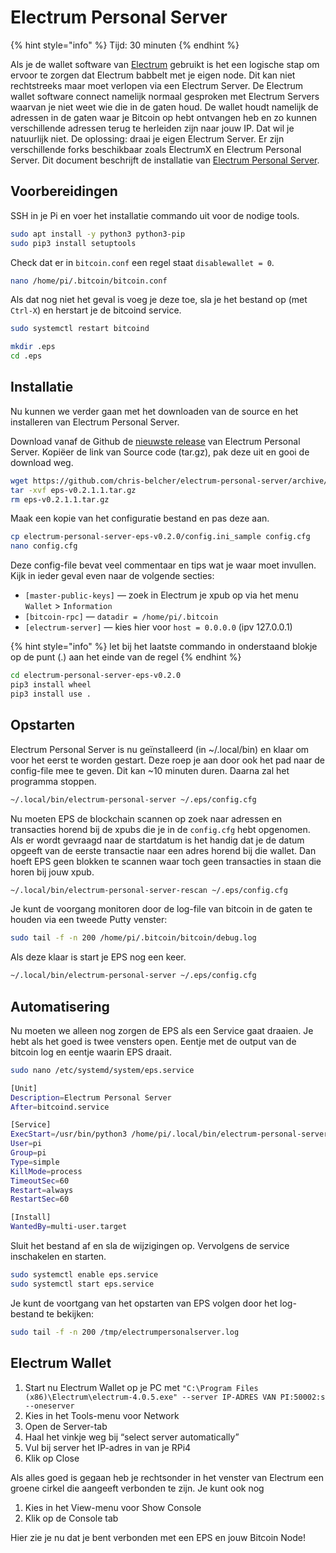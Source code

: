 # Electrum Personal Server

{% hint style="info" %}
Tijd: 30 minuten
{% endhint %}

Als je de wallet software van [Electrum](https://electrum.org/#home) gebruikt is het een logische stap om ervoor te zorgen dat Electrum babbelt met je eigen node. Dit kan niet rechtstreeks maar moet verlopen via een Electrum Server. De Electrum wallet software connect namelijk normaal gesproken met Electrum Servers waarvan je niet weet wie die in de gaten houd. De wallet houdt namelijk de adressen in de gaten waar je Bitcoin op hebt ontvangen heb en zo kunnen verschillende adressen terug te herleiden zijn naar jouw IP. Dat wil je natuurlijk niet. De oplossing: draai je eigen Electrum Server. Er zijn verschillende forks beschikbaar zoals ElectrumX en Electrum Personal Server. Dit document beschrijft de installatie van [Electrum Personal Server](https://github.com/chris-belcher/electrum-personal-server).

## Voorbereidingen

SSH in je Pi en voer het installatie commando uit voor de nodige tools.

```bash
sudo apt install -y python3 python3-pip
sudo pip3 install setuptools
```

Check dat er in `bitcoin.conf` een regel staat `disablewallet = 0`.

```bash
nano /home/pi/.bitcoin/bitcoin.conf
```

Als dat nog niet het geval is voeg je deze toe, sla je het bestand op \(met `Ctrl-X`\) en herstart je de bitcoind service.

```bash
sudo systemctl restart bitcoind
```

```bash
mkdir .eps
cd .eps
```

## Installatie

Nu kunnen we verder gaan met het downloaden van de source en het installeren van Electrum Personal Server.

Download vanaf de Github de [nieuwste release](https://github.com/chris-belcher/electrum-personal-server/releases) van Electrum Personal Server. Kopiëer de link van Source code \(tar.gz\), pak deze uit en gooi de download weg.

```bash
wget https://github.com/chris-belcher/electrum-personal-server/archive/eps-v0.2.1.1.tar.gz
tar -xvf eps-v0.2.1.1.tar.gz
rm eps-v0.2.1.1.tar.gz
```

Maak een kopie van het configuratie bestand en pas deze aan.

```bash
cp electrum-personal-server-eps-v0.2.0/config.ini_sample config.cfg
nano config.cfg
```

Deze config-file bevat veel commentaar en tips wat je waar moet invullen. Kijk in ieder geval even naar de volgende secties:

* `[master-public-keys]` — zoek in Electrum je xpub op via het menu `Wallet` &gt; `Information`
* `[bitcoin-rpc]` — `datadir = /home/pi/.bitcoin`
* `[electrum-server]` — kies hier voor `host = 0.0.0.0` \(ipv 127.0.0.1\)

{% hint style="info" %}
let bij het laatste commando in onderstaand blokje op de punt \(.\) aan het einde van de regel
{% endhint %}

```bash
cd electrum-personal-server-eps-v0.2.0
pip3 install wheel
pip3 install use .
```

## Opstarten

Electrum Personal Server is nu geïnstalleerd \(in ~/.local/bin\) en klaar om voor het eerst te worden gestart. Deze roep je aan door ook het pad naar de config-file mee te geven. Dit kan ~10 minuten duren. Daarna zal het programma stoppen.

```bash
~/.local/bin/electrum-personal-server ~/.eps/config.cfg
```

Nu moeten EPS de blockchain scannen op zoek naar adressen en transacties horend bij de xpubs die je in de `config.cfg` hebt opgenomen. Als er wordt gevraagd naar de startdatum is het handig dat je de datum opgeeft van de eerste transactie naar een adres horend bij die wallet. Dan hoeft EPS geen blokken te scannen waar toch geen transacties in staan die horen bij jouw xpub.

```bash
~/.local/bin/electrum-personal-server-rescan ~/.eps/config.cfg
```

Je kunt de voorgang monitoren door de log-file van bitcoin in de gaten te houden via een tweede Putty venster:

```bash
sudo tail -f -n 200 /home/pi/.bitcoin/bitcoin/debug.log
```

Als deze klaar is start je EPS nog een keer.

```bash
~/.local/bin/electrum-personal-server ~/.eps/config.cfg
```

## Automatisering

Nu moeten we alleen nog zorgen de EPS als een Service gaat draaien. Je hebt als het goed is twee vensters open. Eentje met de output van de bitcoin log en eentje waarin EPS draait.

```bash
sudo nano /etc/systemd/system/eps.service
```

```bash
[Unit]
Description=Electrum Personal Server
After=bitcoind.service

[Service]
ExecStart=/usr/bin/python3 /home/pi/.local/bin/electrum-personal-server /home/pi/.eps/config.cfg
User=pi
Group=pi
Type=simple
KillMode=process
TimeoutSec=60
Restart=always
RestartSec=60

[Install]
WantedBy=multi-user.target
```

Sluit het bestand af en sla de wijzigingen op. Vervolgens de service inschakelen en starten.

```bash
sudo systemctl enable eps.service
sudo systemctl start eps.service
```

Je kunt de voortgang van het opstarten van EPS volgen door het log-bestand te bekijken:

```bash
sudo tail -f -n 200 /tmp/electrumpersonalserver.log
```

## Electrum Wallet

1. Start nu Electrum Wallet op je PC met `"C:\Program Files (x86)\Electrum\electrum-4.0.5.exe" --server IP-ADRES VAN PI:50002:s --oneserver`
2. Kies in het Tools-menu voor Network
3. Open de Server-tab
4. Haal het vinkje weg bij “select server automatically”
5. Vul bij server het IP-adres in van je RPi4
6. Klik op Close

Als alles goed is gegaan heb je rechtsonder in het venster van Electrum een groene cirkel die aangeeft verbonden te zijn. Je kunt ook nog

1. Kies in het View-menu voor Show Console
2. Klik op de Console tab

Hier zie je nu dat je bent verbonden met een EPS en jouw Bitcoin Node!

